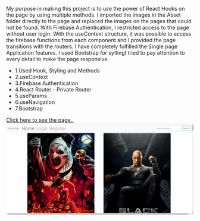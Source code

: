 My purpose in making this project is to use the power of React Hooks on the page by using multiple methods. I imported the images in the Asset folder directly to the page and replaced the images on the pages that could not be found. With Firebase Authentication, I restricted access to the page without user login. With the useContext structure, it was possible to access the firebase functions from each component and I provided the page transitions with the routers. I have completely fulfilled the Single page Application features. I used Bootstrap for sytlingI tried to pay attention to every detail to make the page responsive.

- 1.Used Hook, Styling and Methods
- 2.useContext
- 3.Firebase Authentication
- 4.React Router - Private Router
- 5.useParams
- 6.useNavigation
- 7.Bootstrap

[Click here to see the page..](https://react-movie-app11.netlify.app/)
![](https://github.com/mustafa-3/react-movie-app/blob/master/src/images/movieapp.png)
